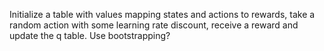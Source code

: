 Initialize a table with values mapping states and actions to rewards, take a random action with some learning rate discount, receive a reward and update the q table. Use bootstrapping?
